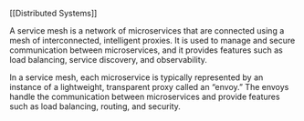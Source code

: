 
[[Distributed Systems]]

A service mesh is a network of microservices that are connected using a mesh of interconnected, intelligent proxies. It is used to manage and secure communication between microservices, and it provides features such as load balancing, service discovery, and observability.

In a service mesh, each microservice is typically represented by an instance of a lightweight, transparent proxy called an “envoy.” The envoys handle the communication between microservices and provide features such as load balancing, routing, and security.